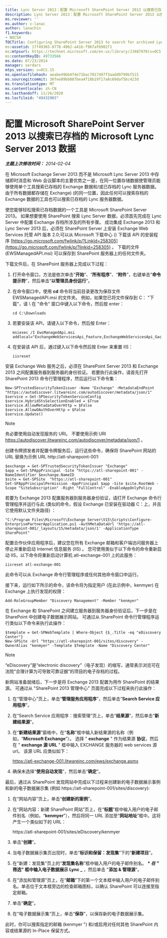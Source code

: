 ```yaml
---
title: Lync Server 2013：配置 Microsoft SharePoint Server 2013 以搜索已存档的 Lync Server 2013 数据
description: Lync Server 2013：配置 Microsoft SharePoint Server 2013 以搜索已存档的 Lync Server 2013 数据。
ms.reviewer: ''
ms.author: v-lanac
author: lanachin
f1.keywords:
- NOCSH
TOCTitle: Configuring SharePoint Server 2013 to search for archived Lync Server 2013 data
ms:assetid: 17f49365-8778-4962-a41b-f96faf6902f1
ms:mtpsurl: https://technet.microsoft.com/en-us/library/JJ687978(v=OCS.15)
ms:contentKeyID: 49733566
ms.date: 07/23/2014
manager: serdars
mtps_version: v=OCS.15
ms.openlocfilehash: aeabe49bb4f4e71bac7017497f3aadd9799bf515
ms.sourcegitcommit: 36fee89bb887bea4f18b19f17a8c69daf5bc423d
ms.translationtype: MT
ms.contentlocale: zh-CN
ms.lasthandoff: 11/26/2020
ms.locfileid: "49432903"
---
```

# <a name="configuring-microsoft-sharepoint-server-2013-to-search-for-archived-microsoft-lync-server-2013-data"></a>配置 Microsoft SharePoint Server 2013 以搜索已存档的 Microsoft Lync Server 2013 数据

<div data-xmlns="http://www.w3.org/1999/xhtml">

<div class="topic" data-xmlns="http://www.w3.org/1999/xhtml" data-msxsl="urn:schemas-microsoft-com:xslt" data-cs="https://msdn.microsoft.com/">

<div data-asp="https://msdn2.microsoft.com/asp">



</div>

<div id="mainSection">

<div id="mainBody">

<span> </span>

_**主题上次修改时间：** 2014-02-04_

在 Microsoft Exchange Server 2013 而不是 Microsoft Lync Server 2013 中存储即时消息和 Web 会议脚本的主要优势之一是，在同一位置存储数据使管理员能够使用单个工具搜索已存档的 Exchange 数据和/或已存档的 Lync 服务器数据。 由于所有数据都存储在 Exchange)  (的同一位置，因此任何可以搜索存档的 Exchange 数据的工具也可以搜索已存档的 Lync 服务器数据。

使您能够轻松搜索已存档数据的一个工具是 Microsoft SharePoint Server 2013。 如果想要使用 SharePoint 搜索 Lync Server 数据，必须首先完成在 Lync Server 中配置 Exchange 存档所涉及的所有步骤。 成功集成 Exchange 2013 和 Lync Server 2013 后，必须在 SharePoint Server 上安装 Exchange Web Services 托管 API 版本 2.0;可以从 Microsoft 下载中心 () 下载该 API 的安装程序 [https://go.microsoft.com/fwlink/p/?LinkId=258305](https://go.microsoft.com/fwlink/p/?linkid=258305) 。 下载的文件 (EWSManagedAPI.msi) 可以保存到 SharePoint 服务器上的任何文件夹。

下载文件后，在 SharePoint 服务器上完成以下过程：

1.  打开命令窗口，方法是依次单击“**开始**”、“**所有程序**”、“**附件**”，右键单击“**命令提示符**”，然后单击“**以管理员身份运行**”。

2.  在命令窗口中，使用 **cd** 命令将当前目录更改为保存文件 EWSManagedAPI.msi 的文件夹。 例如，如果您已将文件保存到 C： "下载"，请 \\ 在 "命令" 窗口中键入以下命令，然后按 enter：
    
        cd C:\Downloads

3.  若要安装该 API，请键入以下命令，然后按 Enter：
    
        msiexec /I EwsManagedApi.msi addlocal="ExchangeWebServicesApi_Feature,ExchangeWebServicesApi_Gac"

4.  在安装该 API 后，通过键入以下命令然后按 Enter 来重置 IIS：
    
        iisreset

安装 Exchange Web 服务之后，必须在 SharePoint Server 2013 和 Exchange 2013 之间配置服务器到服务器的身份验证。 若要执行此操作，请首先打开 SharePoint 2013 命令行管理程序，然后运行以下命令集：

    New-SPTrustedSecurityTokenIssuer -Name "Exchange" -MetadataEndPoint "https://autodiscover.litwareinc.com/autodiscover/metadata/json/1"
    $service = Get-SPSecurityTokenServiceConfig
    $service.HybridStsSelectionEnabled = $True
    $service.AllowMetadataOverHttp = $False
    $service.AllowOAuthOverHttp = $False
    $service.Update()

<div>


> [!NOTE]  
> 务必要使用自动发现服务的 URI。 不要使用示例 URI https://autodiscover.litwareinc.com/autodiscover/metadata/json/1 。



</div>

创建令牌颁发者并配置令牌服务后，运行这些命令，确保将 SharePoint 网站的 URL 替换为示例 URL http://atl-sharepoint-001:

    $exchange = Get-SPTrustedSecurityTokenIssuer "Exchange"
    $app = Get-SPAppPrincipal -Site "https://atl-sharepoint-001" -NameIdentifier $exchange.NameID
    $site = Get-SPSite  "https://atl-sharepoint-001"
    Set-SPAppPrincipalPermission -AppPrincipal $app -Site $site.RootWeb -Scope "SiteSubscription" -Right "FullControl" -EnableAppOnlyPolicy

若要为 Exchange 2013 配置服务器到服务器身份验证，请打开 Exchange 命令行管理程序并运行与此 (类似的命令，假设 Exchange 已安装在驱动器 C：上，并且它使用默认文件夹路径) ：

    "C:\Program Files\Microsoft\Exchange Server\V15\Scripts\Configure-EnterprisePartnerApplication.ps1 -AuthMetaDataUrl 'https://atl-sharepoint-001/_layouts/15/metadata/json/1' -ApplicationType SharePoint"

配置合作伙伴应用程序后，建议您在所有 Exchange 邮箱和客户端访问服务器上停止并重新启动 Internet 信息服务 (IIS) 。 您可使用类似于以下命令的命令重新启动 IIS，以下命令将重新启动计算机 atl-exchange-001 上的此服务：

    iisreset atl-exchange-001

此命令可以从 Exchange 命令行管理程序或任何其他命令窗口中运行。

接下来，运行如下所示的命令，该命令将为指定用户 (在此示例中，kenmyer) 在 Exchange 上执行发现的权限：

    Add-RoleGroupMember "Discovery Management" -Member "kenmyer"

在 Exchange 和 SharePoint 之间建立服务器到服务器身份验证后，下一步是在 SharePoint 中创建电子数据展示网站。 可通过从 SharePoint 命令行管理程序运行类似以下命令来执行此操作：

    $template = Get-SPWebTemplate | Where-Object {$_.Title -eq "eDiscovery Center"}
    New-SPSite -Url "https://atl-sharepoint-001/sites/discovery" -OwnerAlias "kenmyer" -Template $Template -Name "Discovery Center"

<div>


> [!NOTE]  
> “eDiscovery”是“electronic discovery”（电子发现）的缩写，通常表示浏览可在法院“合理计算为可导致可靠证据”的项目的电子存档的过程。



</div>

新网站准备就绪后，下一步是将 Exchange 2013 配置为用作 SharePoint 的结果源。 可通过从 "SharePoint 2013 管理中心" 页面完成以下过程来执行此操作：

1.  在“管理中心”页上，单击“**管理服务应用程序**”，然后单击“**Search Service 应用程序**”。

2.  在“Search Service 应用程序：搜索管理”页上，单击“**结果源**”，然后单击“**新建结果源**”。

3.  在“**新建结果源**”窗格中，在“**名称**”框中输入新结果源的名称（例如，“**Microsoft Exchange**”）。 选择 " **exchange** " 作为结果源 **协议**，然后在 " **exchange 源 URL** " 框中输入 EXCHANGE 服务器的 web services 源 url。 该源 URL 应类似如下：
    
    https://atl-exchange-001.litwareinc.com/ews/exchange.asmx

4.  确保未选择“**使用自动发现**”，然后单击“**确定**”。

最后，通过从 SharePoint 发现网站中完成以下过程来创建新的电子数据展示事例和新的电子数据展示集 (例如 https://atl-sharepoint-001/sites/discovery):

1.  在“网站内容”页上，单击“**创建新的案例**”。

2.  在“网站内容：新建 SharePoint 网站”页上，在“**标题**”框中输入用户的电子邮件别名（例如，“**kenmyer**”），然后将同一 URL 添加至“**网站地址**”框中。这将产生一个类似如下的 URL：
    
    https://atl-sharepoint-001/sites/eDiscovery/kenmyer

3.  单击“**创建**”。

4.  当电子数据展示集页出现时，单击“**标识和保留：发现集**”下的“**新建项目**”。

5.  在“新建：发现集”页上的“**发现集名称**”框中输入用户的电子邮件别名。 **\* *在 "* 筛选" 框中输入电子数据展示 Lync _** ，然后单击 "**添加 & 管理源**"。

6.  在“添加和管理源”页上，在“**邮箱**”下的第一个文本框中输入用户的电子邮件别名。单击位于文本框旁边的检查邮箱图标，以确认 SharePoint 可以连接至指定邮箱。

7.  单击“**确定**”。

8.  在“电子数据展示集”页上，单击“**保存**”，以保存新的电子数据展示集。

此时，你可以搜索指定的邮箱 (kenmyer ") 和/或启用对任何其他 SharePoint 内容或结果源的 In-Place 保留方式。

</div>

<span> </span>

</div>

</div>

</div>

